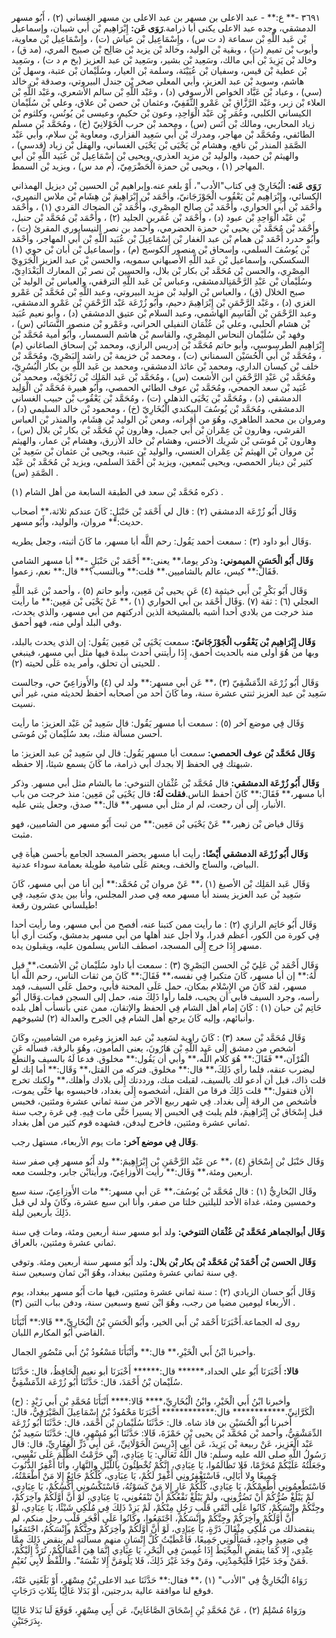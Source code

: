 ٣٦٩١ -** ع:** - عبد الاعلى بن مسهر بن عبد الاعلى بن مسهر الغساني (٢) ، أَبُو مسهر الدمشقي، وجده عبد الاعلى يكنى أبا ذرامة.**رَوَى عَن:** إِبْرَاهِيم بْن أَبي شيبان، وإسماعيل بْن عَبد اللَّهِ بْن سماعة (د ت س) ، وإِسْمَاعِيل بْن عياش (ت) ، وإِسْمَاعِيل بْن معاوية، وأيوب بْن تميم (ت) ، وبقية بْن الوليد، وخالد بْن يزيد بْن صَالِح بْن صبيح المري، (مد ق) ، وخالد بْن يَزِيدَ بْن أَبي مالك، وسَعِيد بْن بشير، وسَعِيد بْن عبد العزيز (بخ م د ت) ، وسَعِيد بْن عطية بْن قيس، وسفيان بْن عُيَيْنَة، وسلمة بْن العيار، وسُلَيْمان بْن عتبة، وسهل بْن هاشم، وسويد بْن عبد العزيز، وأبي المعلي صخر بْن جندل البيروتي، وصدقة بْن خالد (سي) ، وعباد بْن عَبَّاد الخواص الأرسوفي (د) ، وعَبْد اللَّهِ بْن سالم الأشعري، وعَبْد اللَّهِ بْن العلاء بْن زبر، وعَبْد الرَّزَّاقِ بْن عَمْرو الثَّقَفِيّ، وعثمان بْن حصن بْن علاق، وعلي بْن سُلَيْمان الكيساني الكلبي، وعُمَر بْن عَبْد الْوَاحِدِ، وعون بْن حكيم، وعيسى بْن يُونُس، وكلثوم بْن زياد المحاربي، ومالك بْن أَنَس (س) ، ومحمد بْن حرب الْخَوْلانِيّ (خ) ، ومُحَمَّد بْن مسلم الطائفي، ومُحَمَّد بْن مهاجر، ومدرك بْن أَبي سَعِيد الفزاري، ومعاوية بْن سلام، وأبي عَبْد الصَّمَدِ المنذر بْن نافع، وهشام بْن يَحْيَى بْن يَحْيَى الغساني، والهقل بْن زياد (قدسي) ، والهيثم بْن حميد، والوليد بْن مزيد العذري، ويحيى بْن إِسْمَاعِيل بْن عُبَيد اللَّهِ بْن أَبي المهاجر (١) ، ويحيى بْن حمزة الْحَضْرَمِيّ، (م مد س) ، ويزيد بْن السمط.

**رَوَى عَنه:** الْبُخَارِيّ فِي كتاب"الأدب"، أَوْ بلغه عنه.وإبراهيم بْن الحسين بْن ديزيل الهمذاني الكسائي، وإِبْرَاهِيم بْن يَعْقُوب الْجَوْزَجَانيّ، وأَحْمَد بْن إِبْرَاهِيمَ بْن هِشَام بْن ملاس النميري، وأَحْمَد بْن أَبي الحواري، وأَحْمَد بْن صالح المِصْرِي، وأَحْمَد بْن الضحاك القردي (١) ، وأَحْمَد بْن عَبْد الْوَاحِدِ بْن عبود (د) ، وأَحْمَد بْن عُمَربن الجليد (٢) ، وأَحْمَد بْن مُحَمَّد بْن حنبل، وأَحْمَد بْن مُحَمَّد بْن يحيى بْن حمزة الحضرمي، وأحمد بن نصر النيسابوري المقرئ (ت) ، وأَبُو حدرد أَحْمَد بْن همام بْن عبد الغفار بْن إِسْمَاعِيلَ بْن عُبَيد اللَّهِ بْن أَبي المهاجر، وأَحْمَد بْن يُوسُفَ السلمي، وإسحاق بْن منصور الكوسج (م) ، وإسماعيل بْن أبان بْن حوي (١) السكسكي، وإسماعيل بْن عَبد اللَّهِ الأصبهاني سمويه، والحسن بْن عبد العزيز الْجَرَوِيّ المِصْرِي، والحسن بْن مُحَمَّد بْن بكار بْن بلال، والحسين بْن نصر بْن المعارك الْبَغْدَادِيّ، وسُلَيْمان بْن عَبْدِ الرَّحْمَنِالدمشقي، وعباس بْن عَبد اللَّهِ الترقفي، والعباس بْن الوليد بْن صبح الخلال (ق) ، والعباس بْن الوليد بْن مزيد البيروتي، وعبد اللَّهِ بْن مُحَمَّد بْن عَمْرو الغزي (د) ، وعَبْد الرَّحْمَنِ بْن إِبْرَاهِيمَ دحيم، وأَبُو زُرْعَة عَبْد الرَّحْمَنِ بْن عَمْرو الدمشقي، وعبد الرَّحْمَنِ بْن الْقَاسِم الهاشمي، وعبد السلام بْن عتيق الدمشقي (د) ، وأبو نعيم عُبَيد بْن هشام الحلبي، وعلي بْن عُثْمَان النفيلي الحراني، وعَمْرو بْن منصور النَّسَائي (س) ، وفهد بْن سُلَيْمان النحاس المِصْرِي، والقاسم بْن هاشم السمسار، وأَبُو أمية مُحَمَّد بْن إِبْرَاهِيم الطرسوسي، وأبو حاتم مُحَمَّد بْن إدريس الرازي، ومحمد بْن إسحاق الصاغاني (م) ، ومُحَمَّد بْن أَبي الْحُسَيْن السمناني (ت) ، ومحمد بْن خزيمة بْن راشد البَصْرِيّ، ومُحَمَّد بْن خلف بْن كيسان الداري، ومحمد بْن عائذ الدمشقي، ومحمد بن عَبد اللَّهِ بن بكار الْبُسُرِيّ، ومُحَمَّد بْن عَبْدِ الرَّحْمَنِ ابن الأشعث (س) ، ومُحَمَّد بْن عَبد المَلِك بْن زَنْجَوَيْه، ومحمد بْن عُبَيد بْن سعد الجمحي، ومُحَمَّد بْن عوف الطائي الحمصي، وأَبُو هبيرة مُحَمَّد بْن الْوَلِيد الدمشقي (د) ، ومُحَمَّد بْن يَحْيَى الذهلي (ت) ، ومُحَمَّد بْن يَعْقُوب بْن حبيب الغساني الدمشقي، ومُحَمَّد بْن يُوسُفَ البيكندي الْبُخَارِيّ (خ) ، ومحمود بْن خالد السليمي (د) ، ومروان بن محمد الطاهري، وهُوَ من أقرانه، ومعن بْن الوليد بْن هِشَام، والمنذر بْن العباس القرشي، وهارون بْن عِمْران بْن أَبي جميل، وهارون بْن مُحَمَّد بْن بكار بْن بلال (س) ، وهارون بْن مُوسَى بْن شَرِيك الأخنس، وهشام بْن خالد الأزرق، وهشام بْن عمار، والهيثم بْن مروان بْن الهيثم بْن عِمْران العنسي، والوليد بْن عتبة، ويحيى بْن عثمان بْن سَعِيد بْن كثير بْن دينار الحمصي، ويحيى بْنمعين، ويزيد بْن أَحْمَدَ السلمي، ويزيد بْن مُحَمَّد بْن عَبْد الصَّمَدِ (س) .

ذكره مُحَمَّد بْن سعد في الطبقة السابعة من أهل الشام (١) .

وَقَال أَبُو زُرْعَة الدمشقي (٢) : قال لي أَحْمَد بْن حَنْبَلٍ: كَانَ عندكم ثلاثة،** أصحاب حديث:** مروان، والوليد، وأَبُو مسهر.

وَقَال أبو داود (٣) : سمعت أحمد يَقُول: رحم اللَّه أبا مسهر، ما كَانَ أثبته، وجعل يطريه.

**وَقَال أَبُو الْحَسَنِ الميموني:** وذكر يوما،** يعنى:** أَحْمَد بْن حَنْبَلٍ -** أبا مسهر الشامي فَقَالَ:** كيس، عالم بالشاميين.** قلت:** وبالنسب؟** قال:** نعم، زعموا.

وَقَال أَبُو بَكْرِ بْن أَبي خيثمة (٤) عَن يحيى بْن مَعِين، وأبو حاتم (٥) ، وأحمد بْن عَبد اللَّهِ العجلي (٦) : ثقة (٧) .وَقَال أَحْمَد بن أَبي الحواري (١) ،** عَنْ يَحْيَى بْن مَعِين:** ما رأيت منذ خرجت من بلادي أحدا أشبه بالمشيخة الذين أدركتهم من أبي مسهر، والذي يحدث، وفي البلد أولي منه، فهو أحمق.

**وَقَال إِبْرَاهِيم بْن يَعْقُوب الْجَوْزَجَانيّ:** سمعت يَحْيَى بْن مَعِين يَقُول: إن الذي يحدث بالبلد، وبها من هُوَ أولى منه بالحديث أحمق، إِذَا رأيتني أحدث ببلدة فيها مثل أبي مسهر، فينبغي للحيتى أن تحلق، وأمر يده عَلَى لحيته (٢) .

وَقَال أَبُو زُرْعَة الدِّمَشْقِيّ (٣) ،** عَن أبي مسهر:** ولد لي (٤) والأَوزاعِيّ حي، وجالست سَعِيد بْن عبد العزيز ثنتي عشرة سنة، وما كَانَ أحد من أصحابه أحفظ لحديثه مني، غير أني نسيت.

وَقَال فِي موضع آخر (٥) : سمعت أبا مسهر يَقُول: قال سَعِيد بْن عَبْد العزيز: ما رأيت أحسن مسألة منك، بعد سُلَيْمان بْن مُوسَى.

**وَقَال مُحَمَّد بْن عوف الحمصي:** سمعت أبا مسهر يَقُول: قال لي سَعِيد بْن عبد العزيز: ما شبهتك فِي الحفظ إلا بجدك أبي ذرامة، ما كَانَ يسمع شيئا، إلا حفظه.

**وَقَال أَبُو زُرْعَة الدمشقي:** قال مُحَمَّد بْن عُثْمَان التنوخي: ما بالشام مثل أبي مسهر. وذكر أبا مسهر،** فَقَالَ:** كَانَ أحفظ الناس.**فقلت لَهُ:** قال يَحْيَى بْن مَعِين: منذ خرجت من باب الأنبار، إِلَى أن رجعت، لم ار مثل أبي مسهر.** قال:** صدق، وجعل يثني عليه.

وَقَال فياض بْن زهير،** عَنْ يَحْيَى بْن مَعِين:** من ثبت أَبُو مسهر من الشاميين، فهو مثبت.

**وَقَال أَبُو زُرْعَة الدمشقي أَيْضًا:** رأيت أبا مسهر يحضر المسجد الجامع بأحسن هيأة فِي البياض، والساج والخف، ويعتم عَلَى شامية طويلة بعمامة سوداء عدنية.

وَقَال عَبد المَلِك بْن الأصبغ (١) ،** عَنْ مروان بْن مُحَمَّد:** أين أنا من أبي مسهر، كَانَ سَعِيد بْن عبد العزيز يسند أبا مسهر معه فِي صدر المجلس، وأنا بين يدي سَعِيد، فِي طيلساني عشرون رقعة!

وَقَال أَبُو حَاتِم الرازي (٢) : ما رأيت ممن كتبنا عنه، أفصح من أبي مسهر، وما رأيت أحدا فِي كورة من الكور، أعظم قدرا، ولا أجل عند أهلها من أبي مسهر بدمشق، وكنت أري أبا مسهر إِذَا خرج إِلَى المسجد، اصطف الناس يسلمون عليه، ويقبلون يده.

وَقَال أَحْمَد بْن عَلِيّ بْن الحسن البَصْرِيّ (٣) : سمعت أبا داود سُلَيْمان بْن الأشعث،** قيل لَهُ:** إن أبا مسهر، كَانَ متكبرا فِي نفسه،** فَقَالَ:** كَانَ من ثقات الناس، رحم اللَّه أبا مسهر، لقد كَانَ من الإِسْلام بمكان، حمل عَلَى المحنة فأبي، وحمل عَلَى السيف، فمد رأسه، وجرد السيف فأبي أن يجيب، فلما رأوا ذَلِكَ منه، حمل إلى السجن فمات.وَقَال أَبُو حَاتِم بْن حبان (١) : كَانَ إمام أهل الشام فِي الحفظ والإتقان، ممن عني بأنسأب أهل بلده وأنبائهم، وإليه كَانَ يرجع أهل الشام فِي الجرح والعدالة (٢) لشيوخهم.

وَقَال مُحَمَّد بْن سعد (٣) : كَانَ راوية لسَعِيد بْن عبد العزيز وغيره من الشاميين، وكَانَ أشخص من دمشق إِلَى عَبد اللَّهِ بْن هَارُونَ، يعنى المأمون، وهُوَ بالرقة، فسأله عَنِ الْقُرْآن،** فَقَالَ:** هُوَ كلام اللَّه،** وأبي أن يَقُول:** مخلوق. فدعا لَهُ بالسيف والنطع ليضرب عنقه، فلما رأي ذَلِكَ،** قال:** مخلوق. فتركه من القتل،** وَقَال:** أما إنك لو قلت ذاك، قبل أن أدعو لك بالسيف، لقبلت منك، ورددتك إِلَى بلادك وأهلك،** ولكنك تخرج الأن فتقول:** قلت ذَلِكَ فرقا من القتل، أشخصوه إِلَى بغداد، فاحبسوه بها حَتَّى يموت، فأشخص من الرقة إِلَى بغداد. فِي شهر ربيع الآخر من سنة ثماني عشرة ومئتين، فحبس قبل إِسْحَاق بْن إِبْرَاهِيمَ، فلم يلبث فِي الحبس إلا يسيرا حَتَّى مات فِيهِ. فِي غرة رجب سنة ثماني عشرة ومئتين، فاخرج ليدفن، فشهده قوم كثير من أهل بغداد.

**وَقَال فِي موضع آخر:** مات يوم الأربعاء، مستهل رجب.

وَقَال حَنْبَل بْن إِسْحَاق (٤) ،** عن عَبْد الرَّحْمَنِ بْن إِبْرَاهِيمَ:** ولد أَبُو مسهر فِي صفر سنة أربعين ومئة،** وَقَال:** رأيت الأَوزاعِيّ، ورأيتابْن جابر، وجلست معه.

وقَال البُخارِيُّ (١) : قال مُحَمَّد بْن يُوسُفَ،** عَن أبي مسهر:** مات الأَوزاعِيّ، سنة سبع وخمسين ومئة، غداة الأحد لليلتين خلتا من صفر، وأنا ابن سبع عشرة، وكَانَ ولد لي قبل ذَلِكَ بأربعين ليلة.

**وَقَال أبوالجماهر مُحَمَّد بْن عُثْمَان التنوخي:** ولد أبو مسهر سنة أربعين ومئة، ومات فِي سنة ثماني عشرة ومئتين، بالعراق.

**وَقَال الحسن بْن أَحْمَدَ بْن مُحَمَّد بْن بكار بْن بلال:** ولد أَبُو مسهر سنة أربعين ومئة. وتوفي فِي سنة ثماني عشرة ومئتين ببغداد، وهُوَ ابْن ثمان وسبعين سنة.

وَقَال أَبُو حسان الزيادي (٢) : سنة ثماني عشرة ومئتين، فيها مات أَبُو مسهر ببغداد، يوم الأربعاء ليومين مضيا من رجب، وهُوَ ابْن تسع وسبعين سنة، ودفن بباب التبن (٣) .

روى له الجماعة.أَخْبَرَنَا أَحْمَد بْن أَبي الخير، وأَبُو الْحَسَنِ بْنُ الْبُخَارِيِّ،** قَالا:** أَنْبَأَنَا القاضي أَبُو المكارم اللبان.

وأخبرنا ابْنُ أَبي الْخَيْرِ،** قال:** وأَنْبَأَنَا مَسْعُودُ بْنُ أَبي مَنْصُورٍ الجمال.

**قالا:** أَخْبَرَنَا أَبُو علي الحداد،****** قال:****** أَخْبَرَنَا أبو نعيم الْحَافِظُ، قال: حَدَّثَنَا سُلَيْمان بْنُ أَحْمَدَ، قال: حَدَّثَنَا أَبُو زُرْعَة الدِّمَشْقِيُّ.

(ح) : وأخبرنا ابْنُ أَبي الْخَيْرِ، وابْنُ الْبُخَارِيِّ،**** قَالا:**** أَنْبَأَنَا مُحَمَّدِ بْنِ أَبي زَيْدٍ الْكَرَّانِيِّ.************ قال:************ أَخْبَرَنَا مَحْمُودُ بْنُ إِسْمَاعِيلَ الصَّيْرَفِيُّ، قال: أخبرنا أَبُو الْحُسَيْنِ بن فاذ شاه. قال: حَدَّثَنَا سُلَيْمان بْن أَحْمَد، قال: حَدَّثَنَا أَبُو زُرْعَة الدِّمَشْقِيُّ، وأحمد بْن مُحَمَّد بْن يحيى بْنِ حَمْزَةَ، قَالا: حَدَّثَنَا أَبُو مُسْهِرٍ، قال: حَدَّثَنَا سَعِيد بْنُ عَبْد الْعَزِيز، عَنْ ربيعة بْن يَزِيدَ، عَن أَبِي إِدْرِيسَ الْخَوْلَانِيِّ، عَن أَبِي ذَرٍّ الْغِفَارِيِّ، قال: قال رَسُولُ اللَّهِ صلى الله عليه وسلم: قال اللَّهُ تَعَالَى: يَا عِبَادِي، إِنِّي حَرَّمْتُ الظُّلْمَ عَلَى نَفْسِي، وجَعَلْتُهُ عَلَيْكُمْ مُحَرَّمًا، فَلا تَظَالَمُوا، يَا عِبَادِي، إِنَّكُمْ تُخْطِئُونَ بِاللَّيْلِ والنَّهَارِ، وأَنَا أَغْفِرُ الذُّنُوبَ جَمِيعًا ولا أُبَالِي، فَاسْتَغْفِرُونِي أَغْفِرْ لَكُمْ، يَا عِبَادِي، كُلُّكُمْ جَائِعٌ إِلا مَنْ أَطْعَمْتُهُ، فَاسْتَطْعِمُونِي أُطْعِمْكُمْ، يَا عِبَادِي، كُلُّكُمْ عَارٍ إِلا مَنْ كَسَوْتُهُ، فَاسْتَكْسُونِي أَكْسُكُمْ، يَا عِبَادِي، لَمْ يَبْلُغْ ضُرُّكُمْ أَنْ تَضُرُّونِي، ولَمْ يَبْلُغْ نَفْعُكُمْ أَنْ تَنْفَعُونِي، يَا عِبَادِي، لَوْ أَنَّ أَوَّلَكُمْ وآخِرَكُمْ، وجِنَّكُمْ وإِنْسَكُمْ، كَانُوا عَلَى أَتْقَى قَلْبِ رَجُلٍ مِنْكُمْ، لَمْ يَزِدْ ذَلِكَ فِي مُلْكِي شَيْئًا، يَا عِبَادِي، لَوْ أَنَّ أَوَّلَكُمْ وآخِرَكُمْ وجِنَّكُمْ وإِنْسَكُمْ، اجْتَمَعُوا، وكَانُوا عَلَى أَفْجَرِ قَلْبٍ رجل منكم، لم ينقضذلك من مُلْكِي مِثْقَالَ ذَرَّةٍ، يَا عِبَادِي، لَوْ أَنَّ أَوَّلَكُمْ وآخِرَكُمْ وجِنَّكُمْ وإِنْسَكُمُ، اجْتَمَعُوا فِي صَعِيدٍ واحِدٍ، فَسَأَلُونِي جَمِيعًا، فَأَعْطَيْتُ كُلَّ إِنْسَانٍ منهم مسألته لم ينقض ذَلِكَ مِمَّا عِنْدِي، إِلا كَمَا ينقض الْمِخْيَطُ إِذَا غُمِسَ فِي الْبَحْرِ، يَا عِبَادِي إِنَّمَا هِيَ أَعْمَالُكُمْ، تُرَدُّ إِلَيْكُمْ، فَمَنْ وجَدَ خَيْرًا فَلْيَحْمِدْنِي، ومَنْ وجَدَ غَيْرَ ذَلِكَ، فَلا يَلُومَنَّ إِلا نَفْسَهُ". واللَّفْظُ لأَبِي نُعَيْمٍ.

رَوَاهُ الْبُخَارِيُّ فِي "الأدب" (١) ،** فقال:** حَدَّثَنَا عبد الاعلى بْنُ مِسْهَرٍ، أَوْ بَلَغَنِي عَنْهُ، فوقع لنا موافقة عالية بدرجتين، أَوْ بَدَلا عَالِيًا بِثَلاثِ دَرَجَاتٍ.

ورَوَاهُ مُسْلِمٌ (٢) ، عَنْ مُحَمَّدِ بْنِ إِسْحَاقَ الصَّاغَانِيِّ، عَن أَبِي مِسْهَرٍ، فَوَقَعَ لَنا بَدَلا عَالِيًا بِدَرَجَتَيْنِ.